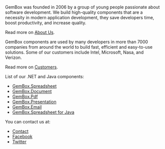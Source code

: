 GemBox was founded in 2006 by a group of young people passionate about software development. We build high-quality components that are a necessity in modern application development, they save developers time, boost productivity, and increase quality.

Read more on [About Us](https://www.gemboxsoftware.com/company/about-us).

GemBox components are used by many developers in more than 7000 companies from around the world to build fast, efficient and easy-to-use solutions. Some of our customers include Intel, Microsoft, Nasa, and Verizon.

Read more on [Customers](https://www.gemboxsoftware.com/company/customers).

List of our .NET and Java components:

- [GemBox.Spreadsheet](https://www.gemboxsoftware.com/spreadsheet)
- [GemBox.Document](https://www.gemboxsoftware.com/document)
- [GemBox.Pdf](https://www.gemboxsoftware.com/pdf)
- [GemBox.Presentation](https://www.gemboxsoftware.com/presentation)
- [GemBox.Email](https://www.gemboxsoftware.com/email)
- [GemBox.Spreadsheet for Java](https://www.gemboxsoftware.com/spreadsheet-java)

You can contact us at:

- [Contact](https://www.gemboxsoftware.com/company/contact)
- [Facebook](https://www.facebook.com/GemBoxLtd)
- [Twitter](https://twitter.com/GemBoxLtd)
